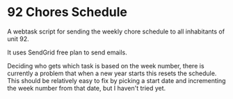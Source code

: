 # 92 Chores Schedule

A webtask script for sending the weekly chore schedule to all inhabitants of unit 92.

It uses SendGrid free plan to send emails.

Deciding who gets which task is based on the week number, there is currently a problem that when a new year starts this resets the schedule.
This should be relatively easy to fix by picking a start date and incrementing the week number from that date, but I haven't tried yet.